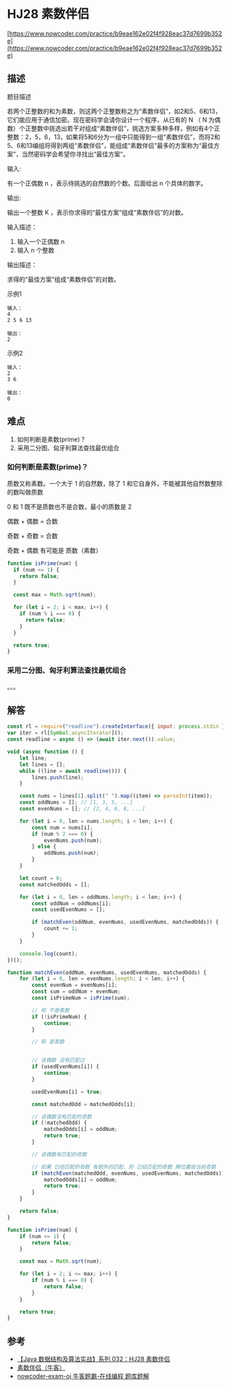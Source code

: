 # HJ28 素数伴侣

[https://www.nowcoder.com/practice/b9eae162e02f4f928eac37d7699b352e](https://www.nowcoder.com/practice/b9eae162e02f4f928eac37d7699b352e)

## 描述

题目描述

若两个正整数的和为素数，则这两个正整数称之为“素数伴侣”，如2和5、6和13，它们能应用于通信加密。现在密码学会请你设计一个程序，从已有的 N （ N 为偶数）个正整数中挑选出若干对组成“素数伴侣”，挑选方案多种多样，例如有4个正整数：2，5，6，13，如果将5和6分为一组中只能得到一组“素数伴侣”，而将2和5、6和13编组将得到两组“素数伴侣”，能组成“素数伴侣”最多的方案称为“最佳方案”，当然密码学会希望你寻找出“最佳方案”。

输入:

有一个正偶数 n ，表示待挑选的自然数的个数。后面给出 n 个具体的数字。

输出:

输出一个整数 K ，表示你求得的“最佳方案”组成“素数伴侣”的对数。


输入描述：

1. 输入一个正偶数 n
2. 输入 n 个整数

输出描述：

求得的“最佳方案”组成“素数伴侣”的对数。

示例1

```text
输入：
4
2 5 6 13

输出：
2
```

示例2

```text
输入：
2
3 6

输出：
0
```

## 难点

1. 如何判断是素数(prime)？
2. 采用二分图、匈牙利算法查找最优组合

### 如何判断是素数(prime)？

质数又称素数。一个大于 1 的自然数，除了 1 和它自身外，不能被其他自然数整除的数叫做质数

0 和 1 既不是质数也不是合数，最小的质数是 2

偶数 + 偶数 = 合数

奇数 + 奇数 = 合数

奇数 + 偶数 有可能是 质数（素数）

```javascript
function isPrime(num) {
  if (num <= 1) {
    return false;
  }

  const max = Math.sqrt(num);

  for (let i = 2; i < max; i++) {
    if (num % i === 0) {
      return false;
    }
  }

  return true;
}
```

### 采用二分图、匈牙利算法查找最优组合

。。。

## 解答

```javascript
const rl = require("readline").createInterface({ input: process.stdin });
var iter = rl[Symbol.asyncIterator]();
const readline = async () => (await iter.next()).value;

void (async function () {
    let line;
    let lines = [];
    while ((line = await readline())) {
        lines.push(line);
    }

    const nums = lines[1].split(" ").map((item) => parseInt(item));
    const oddNums = []; // [1, 3, 5, ...]
    const evenNums = []; // [2, 4, 6, 8, ...]

    for (let i = 0, len = nums.length; i < len; i++) {
        const num = nums[i];
        if (num % 2 === 0) {
            evenNums.push(num);
        } else {
            oddNums.push(num);
        }
    }

    let count = 0;
    const matchedOdds = [];

    for (let i = 0, len = oddNums.length; i < len; i++) {
        const oddNum = oddNums[i];
        const usedEvenNums = [];

        if (matchEven(oddNum, evenNums, usedEvenNums, matchedOdds)) {
            count += 1;
        }
    }

    console.log(count);
})();

function matchEven(oddNum, evenNums, usedEvenNums, matchedOdds) {
    for (let i = 0, len = evenNums.length; i < len; i++) {
        const evenNum = evenNums[i];
        const sum = oddNum + evenNum;
        const isPrimeNum = isPrime(sum);

        // 和 不是素数
        if (!isPrimeNum) {
            continue;
        }

        // 和 是素数


        // 该偶数 没有匹配过
        if (usedEvenNums[i]) {
            continue;
        }

        usedEvenNums[i] = true;

        const matchedOdd = matchedOdds[i];

        // 该偶数没有匹配的奇数
        if (!matchedOdd) {
            matchedOdds[i] = oddNum;
            return true;
        }

        // 该偶数有匹配的奇数

        // 如果 已经匹配的奇数 有额外的匹配，则 已经匹配的奇数 腾位置给当前奇数
        if (matchEven(matchedOdd, evenNums, usedEvenNums, matchedOdds)) {
            matchedOdds[i] = oddNum;
            return true;
        }
    }

    return false;
}

function isPrime(num) {
    if (num <= 1) {
        return false;
    }

    const max = Math.sqrt(num);

    for (let i = 2; i <= max; i++) {
        if (num % i === 0) {
            return false;
        }
    }

    return true;
}
```

## 参考

* [【Java 数据结构及算法实战】系列 032：HJ28 素数伴侣](https://developer.huawei.com/consumer/cn/forum/topic/0201961563027980063?fid=23)
* [素数伴侣（牛客）](https://blog.csdn.net/qq_40923413/article/details/106090328)
* [nowcoder-exam-oj 牛客题霸-在线编程 题库题解](https://github.com/waylau/nowcoder-exam-oj)